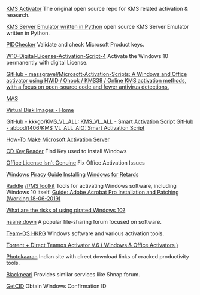 
[KMS Activator](https://yzyveojj6tqzqwe5muzglg-on.drv.tw/KVA/ReadMe36.html)
The original open source repo for KMS related activation & research.

[KMS Server Emulator written in Python](https://github.com/SystemRage/py-kms)
open source KMS Server Emulator written in Python.

[PIDChecker](https://github.com/BlackRouter/PIDChecker/)
Validate and check Microsoft Product keys.

[W10-Digital-License-Activation-Script-4](https://github.com/trungx/W10-Digital-License-Activation-Script-4)
Activate the Windows 10 permanently with digital License.

[GitHub - massgravel/Microsoft-Activation-Scripts: A Windows and Office activator using HWID / Ohook / KMS38 / Online KMS activation methods, with a focus on open-source code and fewer antivirus detections.](https://github.com/massgravel/Microsoft-Activation-Scripts)

[MAS](https://massgrave.dev/)

[Virtual Disk Images - Home](http://virtualdiskimages.weebly.com/)

[GitHub - kkkgo/KMS_VL_ALL: KMS_VL_ALL - Smart Activation Script](https://github.com/kkkgo/KMS_VL_ALL)
[GitHub - abbodi1406/KMS_VL_ALL_AIO: Smart Activation Script](https://github.com/abbodi1406/KMS_VL_ALL_AIO)

[How-To Make Microsoft Activation Server](https://mananapr.github.io/microsoft_activation.html)

[CD Key Reader](http://www.cathonian.com/software/cd-keyreader/)
Find Key used to Install Windows

[Office License Isn't Genuine](https://web.archive.org/web/20211014003224/https://windowsaddict.ml/office-license-is-not-genuine)
Fix Office Activation Issues

[Windows Piracy Guide](https://rentry.co/fwt)
[Installing Windows for Retards](https://rentry.co/windows_for_retards)

[Raddle](https://raddle.me/)
[/f/MSToolkit](https://raddle.me/f/MSToolkit)
Tools for activating Windows software, including Windows 10 itself.
[Guide: Adobe Acrobat Pro Installation and Patching (Working 18-06-2019)](https://raddle.me/f/Piracy/81445/guide-adobe-acrobat-pro-installation-and-patching-working-18)

[What are the risks of using pirated Windows 10?](https://windowsreport.com/pirated-windows-10-risks/)

[nsane.down](https://www.nsanedown.com/)
A popular file-sharing forum focused on software.

[Team-OS HKRG](https://www.teamos-hkrg.com/index.php)
Windows software and various activation tools.

[Torrent + Direct Teamos Activator V.6 ( Windows & Office Activators )](https://www.teamos.xyz/threads/teamos-activator-v-6-windows-office-activators.59617/)

[Photokaaran](http://photokaaran.com/)
Indian site with direct download links of cracked productivity tools.

[Blackpearl](https://blackpearl.biz/)
Provides similar services like Shnap forum.

[GetCID](https://www.getcid.info/)
Obtain Windows Confirmation ID
